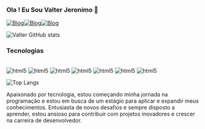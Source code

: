 ### Ola ! Eu Sou Valter Jeronimo  👋

[![Blog](https://img.shields.io/badge/website-000000?style=for-the-badge&logo=About.me&logoColor=white)](https://valter.bjeronimo1911.com)[![Blog](https://img.shields.io/badge/LinkedIn-0077B5?style=for-the-badge&logo=linkedin&logoColor=white)](https://www.linkedin.com/in/valter-bezerra-381431123/)[![Blog](https://img.shields.io/badge/Instagram-E4405F?style=for-the-badge&logo=instagram&logoColor=white)](https://www.linkedin.com/in/valter-bezerra-381431123/)

![Valter GitHub stats](https://github-readme-stats.vercel.app/api?username=valterbjeronimo&show_icons=true&theme=radical)



### Tecnologias 
<div style="display: inline_block"><br/>
<img aling="center" alt="html5" src="https://img.shields.io/badge/HTML5-E34F26?style=for-the-badge&logo=html5&logoColor=white">
<img aling="center" alt="html5" src="https://img.shields.io/badge/CSS3-1572B6?style=for-the-badge&logo=css3&logoColor=white">
<img aling="center" alt="html5" src="https://img.shields.io/badge/JavaScript-F7DF1E?style=for-the-badge&logo=javascript&logoColor=black">
<img aling="center" alt="html5" src="https://img.shields.io/badge/Java-ED8B00?style=for-the-badge&logo=openjdk&logoColor=white">
<img aling="center" alt="html5" src="https://img.shields.io/badge/Angular-DD0031?style=for-the-badge&logo=angular&logoColor=white">
<img aling="center" alt="html5" src="https://img.shields.io/badge/MySQL-00000F?style=for-the-badge&logo=mysql&logoColor=white">
<img aling="center" alt="html5" src="https://img.shields.io/badge/Spring-6DB33F?style=for-the-badge&logo=spring&logoColor=whiteA">


![Top Langs](https://github-readme-stats.vercel.app/api/top-langs/?username=valterbjeronimo&size_weight=0.5&count_weight=0.5)



</div>


Apaixonado por tecnologia, estou começando minha jornada na programação e estou em busca de um estágio para aplicar e expandir meus conhecimentos. Entusiasta de novos desafios e sempre disposto a aprender, estou ansioso para contribuir com projetos inovadores e crescer na carreira de desenvolvedor.
